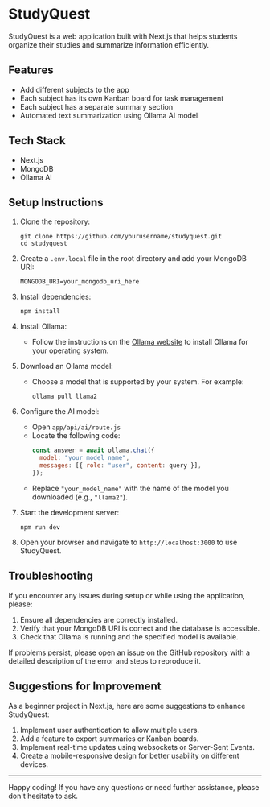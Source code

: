 # StudyQuest

StudyQuest is a web application built with Next.js that helps students organize their studies and summarize information efficiently.

## Features

- Add different subjects to the app
- Each subject has its own Kanban board for task management
- Each subject has a separate summary section
- Automated text summarization using Ollama AI model

## Tech Stack

- Next.js
- MongoDB
- Ollama AI

## Setup Instructions

1. Clone the repository:
   ```
   git clone https://github.com/yourusername/studyquest.git
   cd studyquest
   ```

2. Create a `.env.local` file in the root directory and add your MongoDB URI:
   ```
   MONGODB_URI=your_mongodb_uri_here
   ```

3. Install dependencies:
   ```
   npm install
   ```

4. Install Ollama:
   - Follow the instructions on the [Ollama website](https://ollama.ai/) to install Ollama for your operating system.

5. Download an Ollama model:
   - Choose a model that is supported by your system. For example:
     ```
     ollama pull llama2
     ```

6. Configure the AI model:
   - Open `app/api/ai/route.js`
   - Locate the following code:
     ```javascript
     const answer = await ollama.chat({
       model: "your_model_name",
       messages: [{ role: "user", content: query }],
     });
     ```
   - Replace `"your_model_name"` with the name of the model you downloaded (e.g., `"llama2"`).

7. Start the development server:
   ```
   npm run dev
   ```

8. Open your browser and navigate to `http://localhost:3000` to use StudyQuest.

## Troubleshooting

If you encounter any issues during setup or while using the application, please:

1. Ensure all dependencies are correctly installed.
2. Verify that your MongoDB URI is correct and the database is accessible.
3. Check that Ollama is running and the specified model is available.

If problems persist, please open an issue on the GitHub repository with a detailed description of the error and steps to reproduce it.

## Suggestions for Improvement

As a beginner project in Next.js, here are some suggestions to enhance StudyQuest:

1. Implement user authentication to allow multiple users.
2. Add a feature to export summaries or Kanban boards.
3. Implement real-time updates using websockets or Server-Sent Events.
4. Create a mobile-responsive design for better usability on different devices.

---

Happy coding! If you have any questions or need further assistance, please don't hesitate to ask.
